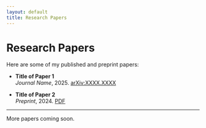```yaml
---
layout: default
title: Research Papers
---
```


# Research Papers

Here are some of my published and preprint papers:

- **Title of Paper 1**  
  _Journal Name_, 2025. [arXiv:XXXX.XXXX](https://arxiv.org/abs/XXXX.XXXX)

- **Title of Paper 2**  
  _Preprint_, 2024. [PDF](/assets/paper2.pdf)

---

More papers coming soon.
